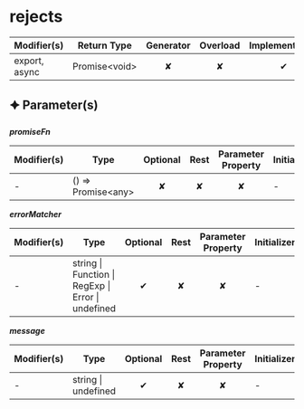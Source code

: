 # rejects

| Modifier(s)                            | Return Type                    | Generator                        | Overload                         | Implementation                        |
|----------------------------------------|--------------------------------|:--------------------------------:|:--------------------------------:|:-------------------------------------:|
| export, async | Promise&lt;void&gt; | ✘ | ✘  | ✔ |

## &#128966; Parameter(s)

_**promiseFn**_

| Modifier(s)                              | Type                        | Optional                           | Rest                          | Parameter Property                          | Initializer                       |
|------------------------------------------|-----------------------------|:----------------------------------:|:-----------------------------:|:-------------------------------------------:|-----------------------------------|
| - | () =&gt; Promise&lt;any&gt; | ✘  | ✘ | ✘ | - |

_**errorMatcher**_

| Modifier(s)                              | Type                        | Optional                           | Rest                          | Parameter Property                          | Initializer                       |
|------------------------------------------|-----------------------------|:----------------------------------:|:-----------------------------:|:-------------------------------------------:|-----------------------------------|
| - | string &#124; Function &#124; RegExp &#124; Error &#124; undefined | ✔  | ✘ | ✘ | - |

_**message**_

| Modifier(s)                              | Type                        | Optional                           | Rest                          | Parameter Property                          | Initializer                       |
|------------------------------------------|-----------------------------|:----------------------------------:|:-----------------------------:|:-------------------------------------------:|-----------------------------------|
| - | string &#124; undefined | ✔  | ✘ | ✘ | - |